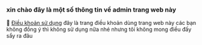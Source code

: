 ### xin chào đây là một số thông tin về admin trang web này

📗 [Điều khoản sử dụng](https://github.com/vuminhngocpt/h-ng-d-n) đây là trang điều khoản dùng trang web này các bạn không đồng ý thì không sử dụng nữa nhé nhưng tôi không mong điều đấy sẩy ra đâu 
